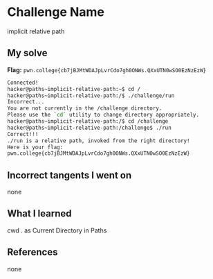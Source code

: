 # Challenge Name
implicit relative path

## My solve
**Flag:** `pwn.college{cb7jBJMtWDAJpLvrCdo7gh0ONWs.QXxUTN0wSO0EzNzEzW}`

```bash
Connected!
hacker@paths~implicit-relative-path:~$ cd /
hacker@paths~implicit-relative-path:/$ ./challenge/run
Incorrect...
You are not currently in the /challenge directory.
Please use the `cd` utility to change directory appropriately.
hacker@paths~implicit-relative-path:/$ cd /challenge
hacker@paths~implicit-relative-path:/challenge$ ./run
Correct!!!
./run is a relative path, invoked from the right directory!
Here is your flag:
pwn.college{cb7jBJMtWDAJpLvrCdo7gh0ONWs.QXxUTN0wSO0EzNzEzW}
```
## Incorrect tangents I went on
none

## What I learned
cwd
. as Current Directory in Paths

## References 
none
